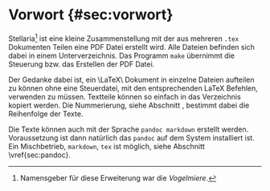 Vorwort {#sec:vorwort}
=======================

Stellaria[^namensgeber] ist eine kleine Zusammenstellung mit der aus
mehreren `.tex` Dokumenten Teilen eine PDF Datei erstellt wird. 
Alle Dateien befinden sich dabei in einem Unterverzeichnis. 
Das Programm `make` übernimmt die Steuerung bzw. das Erstellen der PDF Datei.

[^namensgeber]: Namensgeber für diese Erweiterung war die _Vogelmiere_.

Der Gedanke dabei ist, ein \LaTeX\ Dokument in einzelne Dateien aufteilen
zu können ohne eine Steuerdatei, mit den entsprechenden LaTeX Befehlen,
verwenden zu müssen. 
Textteile können so einfach in das Verzeichnis kopiert werden. 
Die Nummerierung, siehe Abschnitt , bestimmt dabei die Reihenfolge der Texte.

Die Texte können auch mit der Sprache `pandoc markdown` erstellt werden.
Voraussetzung ist dann natürlich das `pandoc` auf dem System installiert ist.
Ein Mischbetrieb, `markdown`, `tex` ist möglich, siehe Abschnitt \vref{sec:pandoc}.
